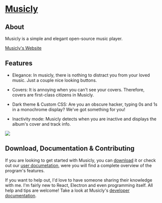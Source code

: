 # [Musicly](https://m7kra.github.io/Musicly)

## About

Musicly is a simple and elegant open-source music player.

[Musicly's Website](https://m7kra.github.io/Musicly)

## Features

- Elegance: In musicly, there is nothing to distract you from your loved music. Just a couple nice looking buttons.

- Covers: It is annoying when you can't see your covers. Therefore, covers are first-class citizens in Musicly.

- Dark theme & Custom CSS: Are you an obscure hacker, typing 0s and 1s in a monochrome display? We've got something for you!

- Inactivity mode: Musicly detects when you are inactive and displays the album's cover and track info.

![](https://m7kra.github.io/Musicly/assets/library.png)

## Download, Documentation & Contributing

If you are looking to get started with Musicly, you can [download](https://github.com/m7kra/Musicly/releases) it or check out our [user documetation](https://m7kra.github.io/Musicly/docs/user), were you will find a complete overview of the program's features.

If you want to help out, I'd love to have someone sharing their knowledge with me. I'm fairly new to React, Electron and even programming itself. All help and tips are welcome! Take a look at Musicly's [developer documentation](https://m7kra.github.io/Musicly/docs/dev).
